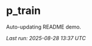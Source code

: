 # p_train

Auto-updating README demo.

<!--START_SECTION:status-->
_Last run: 2025-08-28 13:37 UTC_
<!--END_SECTION:status-->












































































































































































